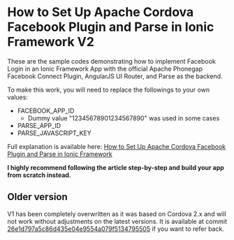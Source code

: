 # How to Set Up Apache Cordova Facebook Plugin and Parse in Ionic Framework V2

These are the sample codes demonstrating how to implement Facebook Login in an Ionic Framework App with the official Apache Phonegap Facebook Connect Plugin, AngularJS UI Router, and Parse as the backend.

To make this work, you will need to replace the followings to your own values:
* FACEBOOK_APP_ID
  * Dummy value "12345678901234567890" was used in some cases
* PARSE_APP_ID
* PARSE_JAVASCRIPT_KEY

Full explanation is available here: [How to Set Up Apache Cordova Facebook Plugin and Parse in Ionic Framework](https://jianjye.com/p/apache-cordova-facebook-plugin-parse-ionic/)

**I highly recommend following the article step-by-step and build your app from scratch instead.**


## Older version

V1 has been completely overwritten as it was based on Cordova 2.x and will not work without adjustments on the latest versions. It is available at commit [26e1d797a5c86d435e04e9554a079f5134795505](https://github.com/jianjye/facebook-connect-plugin-parse-phonegap-ionic/commit/26e1d797a5c86d435e04e9554a079f5134795505) if you want to refer back.


